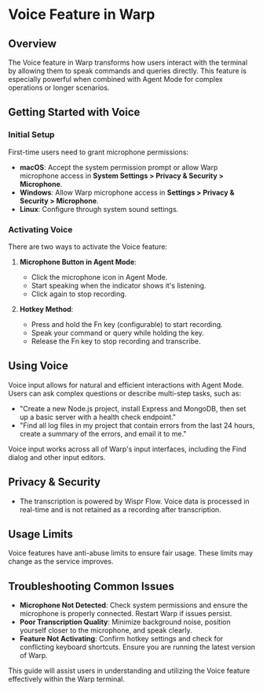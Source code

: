 # Voice Feature in Warp

## Overview
The Voice feature in Warp transforms how users interact with the terminal by allowing them to speak commands and queries directly. This feature is especially powerful when combined with Agent Mode for complex operations or longer scenarios.

## Getting Started with Voice

### Initial Setup
First-time users need to grant microphone permissions:
- **macOS**: Accept the system permission prompt or allow Warp microphone access in **System Settings > Privacy & Security > Microphone**.
- **Windows**: Allow Warp microphone access in **Settings > Privacy & Security > Microphone**.
- **Linux**: Configure through system sound settings.

### Activating Voice
There are two ways to activate the Voice feature:
1. **Microphone Button in Agent Mode**:
   - Click the microphone icon in Agent Mode.
   - Start speaking when the indicator shows it's listening.
   - Click again to stop recording.
   
2. **Hotkey Method**:
   - Press and hold the Fn key (configurable) to start recording.
   - Speak your command or query while holding the key.
   - Release the Fn key to stop recording and transcribe.

## Using Voice
Voice input allows for natural and efficient interactions with Agent Mode. Users can ask complex questions or describe multi-step tasks, such as:
- "Create a new Node.js project, install Express and MongoDB, then set up a basic server with a health check endpoint."
- "Find all log files in my project that contain errors from the last 24 hours, create a summary of the errors, and email it to me."

Voice input works across all of Warp's input interfaces, including the Find dialog and other input editors.

## Privacy & Security
- The transcription is powered by Wispr Flow. Voice data is processed in real-time and is not retained as a recording after transcription.

## Usage Limits
Voice features have anti-abuse limits to ensure fair usage. These limits may change as the service improves.

## Troubleshooting Common Issues
- **Microphone Not Detected**: Check system permissions and ensure the microphone is properly connected. Restart Warp if issues persist.
- **Poor Transcription Quality**: Minimize background noise, position yourself closer to the microphone, and speak clearly.
- **Feature Not Activating**: Confirm hotkey settings and check for conflicting keyboard shortcuts. Ensure you are running the latest version of Warp.

This guide will assist users in understanding and utilizing the Voice feature effectively within the Warp terminal.
